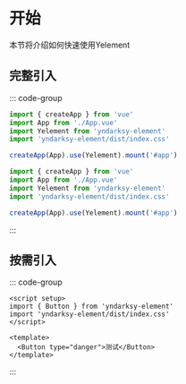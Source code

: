 # 开始
本节将介绍如何快速使用Yelement
## 完整引入
::: code-group

```js [config.js]
import { createApp } from 'vue'
import App from './App.vue'
import Yelement from 'yndarksy-element'
import 'yndarksy-element/dist/index.css'

createApp(App).use(Yelement).mount('#app')
```

```ts [config.ts]
import { createApp } from 'vue'
import App from './App.vue'
import Yelement from 'yndarksy-element'
import 'yndarksy-element/dist/index.css'

createApp(App).use(Yelement).mount('#app')
```

:::
## 按需引入
::: code-group

```vue [component.vue]
<script setup>
import { Button } from 'yndarksy-element'
import 'yndarksy-element/dist/index.css'
</script>

<template>
  <Button type="danger">测试</Button>
</template>
```

:::